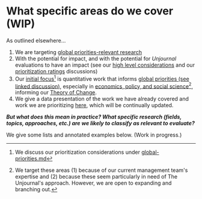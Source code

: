 # What specific areas do we cover (WIP)

As outlined elsewhere...

1. &#x20;We are targeting [global priorities-relevant research](../../the-field-and-ea-gp-research.md)
2. With the potential for impact, and with the potential for _Unjournal_ evaluations to have an impact (see our [high level considerations](what-research-to-target.md#high-level-considerations-for-prioritizing-research) and our  [prioritization ratings](process-prioritizing-research-wip/prioritization-ratings-discussion.md) discussions)
3. Our [initial focus](#user-content-fn-1)[^1] is quantitative work that informs [global priorities (see linked discussion)](../../the-field-and-ea-gp-research.md), especially in [economics, policy, and social science](#user-content-fn-2)[^2], informing our [Theory of Change](../../benefits-and-features/global-priorities-theory-of-change/).
4. We give a data presentation of the work we have already covered and work we are prioritizing [here](https://unjournal.github.io/unjournaldata/chapters/evaluation\_data\_analysis.html), which will be continually updated.

_**But what does this mean in practice? What specific research (fields, topics, approaches, etc.) are we likely to classify as relevant to evaluate?**_

We give some lists and annotated examples below. (Work in progress.)

[^1]: We discuss our prioritization considerations under [global-priorities.md](../../faq-interaction/global-priorities.md "mention")

[^2]: We target these areas (1) because of our current management team's expertise and (2) because these seem particularly in need of The Unjournal's approach. However, we are open to expanding and branching out.


